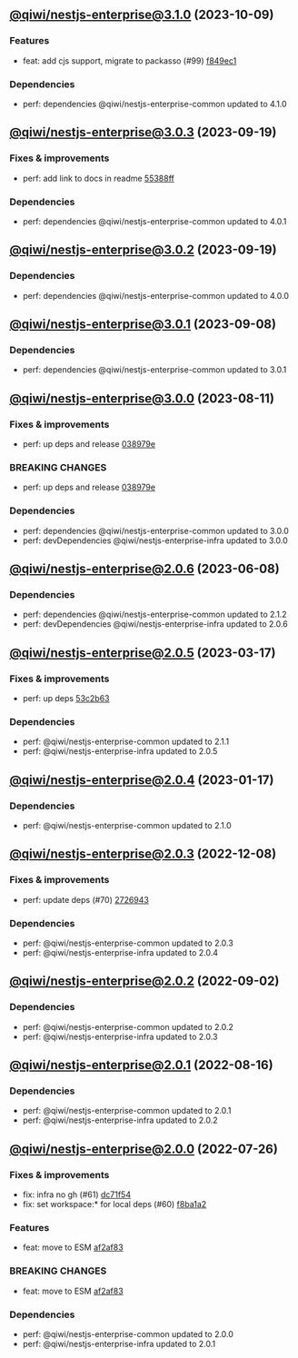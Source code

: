 ## [@qiwi/nestjs-enterprise@3.1.0](https://github.com/qiwi/nestjs-enterprise/compare/2023.9.19-qiwi.nestjs-enterprise.3.0.3-f0...2023.10.9-qiwi.nestjs-enterprise.3.1.0-f0) (2023-10-09)

### Features
* feat: add cjs support, migrate to packasso (#99) [f849ec1](https://github.com/qiwi/nestjs-enterprise/commit/f849ec1014712b0605256e4dbf65959b5212fde0)

### Dependencies
* perf: dependencies @qiwi/nestjs-enterprise-common updated to 4.1.0

## [@qiwi/nestjs-enterprise@3.0.3](https://github.com/qiwi/nestjs-enterprise/compare/2023.9.19-qiwi.nestjs-enterprise.3.0.2-f0...2023.9.19-qiwi.nestjs-enterprise.3.0.3-f0) (2023-09-19)

### Fixes & improvements
* perf: add link to docs in readme [55388ff](https://github.com/qiwi/nestjs-enterprise/commit/55388ffa5bac62415bce5edf99160f0a08039156)

### Dependencies
* perf: dependencies @qiwi/nestjs-enterprise-common updated to 4.0.1

## [@qiwi/nestjs-enterprise@3.0.2](https://github.com/qiwi/nestjs-enterprise/compare/2023.9.8-qiwi.nestjs-enterprise.3.0.1-f0...2023.9.19-qiwi.nestjs-enterprise.3.0.2-f0) (2023-09-19)

### Dependencies
* perf: dependencies @qiwi/nestjs-enterprise-common updated to 4.0.0

## [@qiwi/nestjs-enterprise@3.0.1](https://github.com/qiwi/nestjs-enterprise/compare/2023.8.11-qiwi.nestjs-enterprise.3.0.0-f0...2023.9.8-qiwi.nestjs-enterprise.3.0.1-f0) (2023-09-08)

### Dependencies
* perf: dependencies @qiwi/nestjs-enterprise-common updated to 3.0.1

## [@qiwi/nestjs-enterprise@3.0.0](https://github.com/qiwi/nestjs-enterprise/compare/2023.6.8-qiwi.nestjs-enterprise.2.0.6-f0...2023.8.11-qiwi.nestjs-enterprise.3.0.0-f0) (2023-08-11)

### Fixes & improvements
* perf: up deps and release [038979e](https://github.com/qiwi/nestjs-enterprise/commit/038979e99dd52c8283834a35953ba7c9ecfc060b)

### BREAKING CHANGES
* perf: up deps and release [038979e](https://github.com/qiwi/nestjs-enterprise/commit/038979e99dd52c8283834a35953ba7c9ecfc060b)

### Dependencies
* perf: dependencies @qiwi/nestjs-enterprise-common updated to 3.0.0
* perf: devDependencies @qiwi/nestjs-enterprise-infra updated to 3.0.0

## [@qiwi/nestjs-enterprise@2.0.6](https://github.com/qiwi/nestjs-enterprise/compare/2023.3.17-qiwi.nestjs-enterprise.2.0.5-f0...2023.6.8-qiwi.nestjs-enterprise.2.0.6-f0) (2023-06-08)

### Dependencies
* perf: dependencies @qiwi/nestjs-enterprise-common updated to 2.1.2
* perf: devDependencies @qiwi/nestjs-enterprise-infra updated to 2.0.6

## [@qiwi/nestjs-enterprise@2.0.5](https://github.com/qiwi/nestjs-enterprise/compare/2023.1.17-qiwi.nestjs-enterprise.2.0.4-f0...2023.3.17-qiwi.nestjs-enterprise.2.0.5-f0) (2023-03-17)

### Fixes & improvements
* perf: up deps [53c2b63](https://github.com/qiwi/nestjs-enterprise/commit/53c2b63b4bf5020c8d7b3e69b3df296ffbd39e2f)

### Dependencies
* perf: @qiwi/nestjs-enterprise-common updated to 2.1.1
* perf: @qiwi/nestjs-enterprise-infra updated to 2.0.5

## [@qiwi/nestjs-enterprise@2.0.4](https://github.com/qiwi/nestjs-enterprise/compare/2022.12.8-qiwi.nestjs-enterprise.2.0.3-f0...2023.1.17-qiwi.nestjs-enterprise.2.0.4-f0) (2023-01-17)

### Dependencies
* perf: @qiwi/nestjs-enterprise-common updated to 2.1.0

## [@qiwi/nestjs-enterprise@2.0.3](https://github.com/qiwi/nestjs-enterprise/compare/2022.9.2-qiwi.nestjs-enterprise.2.0.2-f0...2022.12.8-qiwi.nestjs-enterprise.2.0.3-f0) (2022-12-08)

### Fixes & improvements
* perf: update deps (#70) [2726943](https://github.com/qiwi/nestjs-enterprise/commit/2726943b391da9a3de925c2c6e8585cdfccbbcba)

### Dependencies
* perf: @qiwi/nestjs-enterprise-common updated to 2.0.3
* perf: @qiwi/nestjs-enterprise-infra updated to 2.0.4

## [@qiwi/nestjs-enterprise@2.0.2](https://github.com/qiwi/nestjs-enterprise/compare/2022.8.16-qiwi.nestjs-enterprise.2.0.1-f0...2022.9.2-qiwi.nestjs-enterprise.2.0.2-f0) (2022-09-02)

### Dependencies
* perf: @qiwi/nestjs-enterprise-common updated to 2.0.2
* perf: @qiwi/nestjs-enterprise-infra updated to 2.0.3

## [@qiwi/nestjs-enterprise@2.0.1](https://github.com/qiwi/nestjs-enterprise/compare/2022.7.26-qiwi.nestjs-enterprise.2.0.0-f0...2022.8.16-qiwi.nestjs-enterprise.2.0.1-f0) (2022-08-16)

### Dependencies
* perf: @qiwi/nestjs-enterprise-common updated to 2.0.1
* perf: @qiwi/nestjs-enterprise-infra updated to 2.0.2

## [@qiwi/nestjs-enterprise@2.0.0](https://github.com/qiwi/nestjs-enterprise/compare/@qiwi/nestjs-enterprise@1.4.1...2022.7.26-qiwi.nestjs-enterprise.2.0.0-f0) (2022-07-26)

### Fixes & improvements
* fix: infra no gh (#61) [dc71f54](https://github.com/qiwi/nestjs-enterprise/commit/dc71f54d30490ec40dbb1fac0a11b39d4d0cf6c4)
* fix: set workspace:* for local deps (#60) [f8ba1a2](https://github.com/qiwi/nestjs-enterprise/commit/f8ba1a2fcdaa0dcaeed32eb3646379bac811122c)

### Features
* feat: move to ESM [af2af83](https://github.com/qiwi/nestjs-enterprise/commit/af2af837c7dde3a49208e6ce758aacfbd0260f52)

### BREAKING CHANGES
* feat: move to ESM [af2af83](https://github.com/qiwi/nestjs-enterprise/commit/af2af837c7dde3a49208e6ce758aacfbd0260f52)

### Dependencies
* perf: @qiwi/nestjs-enterprise-common updated to 2.0.0
* perf: @qiwi/nestjs-enterprise-infra updated to 2.0.1
